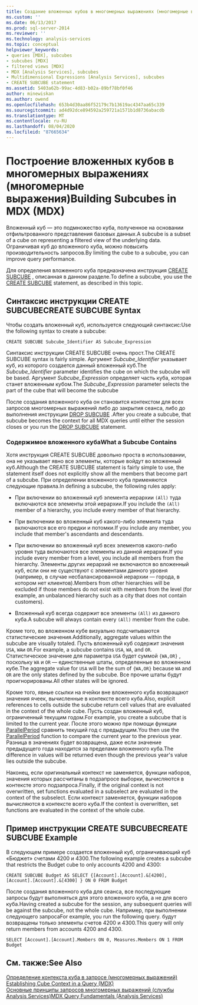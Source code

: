 ```yaml
---
title: Создание вложенных кубов в многомерных выражениях (многомерные выражения) | Документация Майкрософт
ms.custom: ''
ms.date: 06/13/2017
ms.prod: sql-server-2014
ms.reviewer: ''
ms.technology: analysis-services
ms.topic: conceptual
helpviewer_keywords:
- queries [MDX], subcubes
- subcubes [MDX]
- filtered views [MDX]
- MDX [Analysis Services], subcubes
- Multidimensional Expressions [Analysis Services], subcubes
- CREATE SUBCUBE statement
ms.assetid: 5403a62b-99ac-4d83-b02a-89bf78bf0f46
author: minewiskan
ms.author: owend
ms.openlocfilehash: 653b4d30aa86f52179c7b13619ac4347aa65c339
ms.sourcegitcommit: ad4d92dce894592a259721a1571b1d8736abacdb
ms.translationtype: MT
ms.contentlocale: ru-RU
ms.lasthandoff: 08/04/2020
ms.locfileid: "87665634"
---
```

# <a name="building-subcubes-in-mdx-mdx"></a><span data-ttu-id="2f374-102">Построение вложенных кубов в многомерных выражениях (многомерные выражения)</span><span class="sxs-lookup"><span data-stu-id="2f374-102">Building Subcubes in MDX (MDX)</span></span>
  <span data-ttu-id="2f374-103">Вложенный куб — это подмножество куба, полученное на основании отфильтрованного представления базовых данных.</span><span class="sxs-lookup"><span data-stu-id="2f374-103">A subcube is a subset of a cube on representing a filtered view of the underlying data.</span></span> <span data-ttu-id="2f374-104">Ограничивая куб до вложенного куба, можно повысить производительность запросов.</span><span class="sxs-lookup"><span data-stu-id="2f374-104">By limiting the cube to a subcube, you can improve query performance.</span></span>  
  
 <span data-ttu-id="2f374-105">Для определения вложенного куба предназначена инструкция [CREATE SUBCUBE](/sql/mdx/mdx-data-definition-create-subcube) , описанная в данном разделе.</span><span class="sxs-lookup"><span data-stu-id="2f374-105">To define a subcube, you use the [CREATE SUBCUBE](/sql/mdx/mdx-data-definition-create-subcube) statement, as described in this topic.</span></span>  
  
## <a name="create-subcube-syntax"></a><span data-ttu-id="2f374-106">Синтаксис инструкции CREATE SUBCUBE</span><span class="sxs-lookup"><span data-stu-id="2f374-106">CREATE SUBCUBE Syntax</span></span>  
 <span data-ttu-id="2f374-107">Чтобы создать вложенный куб, используется следующий синтаксис:</span><span class="sxs-lookup"><span data-stu-id="2f374-107">Use the following syntax to create a subcube:</span></span>  
  
```  
CREATE SUBCUBE Subcube_Identifier AS Subcube_Expression  
```  
  
 <span data-ttu-id="2f374-108">Синтаксис инструкции CREATE SUBCUBE очень прост.</span><span class="sxs-lookup"><span data-stu-id="2f374-108">The CREATE SUBCUBE syntax is fairly simple.</span></span> <span data-ttu-id="2f374-109">Аргумент *Subcube_Identifier* указывает куб, из которого создается данный вложенный куб.</span><span class="sxs-lookup"><span data-stu-id="2f374-109">The *Subcube_Identifier* parameter identifies the cube on which the subcube will be based.</span></span> <span data-ttu-id="2f374-110">Аргумент *Subcube_Expression* определяет часть куба, которая станет вложенным кубом.</span><span class="sxs-lookup"><span data-stu-id="2f374-110">The *Subcube_Expression* parameter selects the part of the cube that will become the subcube</span></span>  
  
 <span data-ttu-id="2f374-111">После создания вложенного куба он становится контекстом для всех запросов многомерных выражений либо до закрытия сеанса, либо до выполнения инструкции [DROP SUBCUBE](/sql/mdx/mdx-data-definition-drop-subcube) .</span><span class="sxs-lookup"><span data-stu-id="2f374-111">After you create a subcube, that subcube becomes the context for all MDX queries until either the session closes or you run the [DROP SUBCUBE](/sql/mdx/mdx-data-definition-drop-subcube) statement.</span></span>  
  
### <a name="what-a-subcube-contains"></a><span data-ttu-id="2f374-112">Содержимое вложенного куба</span><span class="sxs-lookup"><span data-stu-id="2f374-112">What a Subcube Contains</span></span>  
 <span data-ttu-id="2f374-113">Хотя инструкция CREATE SUBCUBE довольно проста в использовании, она не указывает явно все элементы, которые войдут во вложенный куб.</span><span class="sxs-lookup"><span data-stu-id="2f374-113">Although the CREATE SUBCUBE statement is fairly simple to use, the statement itself does not explicitly show all the members that become part of a subcube.</span></span> <span data-ttu-id="2f374-114">При определении вложенного куба применяются следующие правила.</span><span class="sxs-lookup"><span data-stu-id="2f374-114">In defining a subcube, the following rules apply:</span></span>  
  
-   <span data-ttu-id="2f374-115">При включении во вложенный куб элемента иерархии `(All)` туда включаются все элементы этой иерархии.</span><span class="sxs-lookup"><span data-stu-id="2f374-115">If you include the `(All)` member of a hierarchy, you include every member of that hierarchy.</span></span>  
  
-   <span data-ttu-id="2f374-116">При включении во вложенный куб какого-либо элемента туда включаются все его предки и потомки.</span><span class="sxs-lookup"><span data-stu-id="2f374-116">If you include any member, you include that member's ascendants and descendants.</span></span>  
  
-   <span data-ttu-id="2f374-117">При включении во вложенный куб всех элементов какого-либо уровня туда включаются все элементы из данной иерархии.</span><span class="sxs-lookup"><span data-stu-id="2f374-117">If you include every member from a level, you include all members from the hierarchy.</span></span> <span data-ttu-id="2f374-118">Элементы других иерархий не включаются во вложенный куб, если они не существуют с элементами данного уровня (например, в случае несбалансированной иерархии — города, в котором нет клиентов).</span><span class="sxs-lookup"><span data-stu-id="2f374-118">Members from other hierarchies will be excluded if those members do not exist with members from the level (for example, an unbalanced hierarchy such as a city that does not contain customers).</span></span>  
  
-   <span data-ttu-id="2f374-119">Вложенный куб всегда содержит все элементы `(All)` из данного куба.</span><span class="sxs-lookup"><span data-stu-id="2f374-119">A subcube will always contain every `(All)` member from the cube.</span></span>  
  
 <span data-ttu-id="2f374-120">Кроме того, во вложенном кубе визуально подсчитываются статистические значения.</span><span class="sxs-lookup"><span data-stu-id="2f374-120">Additionally, aggregate values within the subcube are visually totaled.</span></span> <span data-ttu-id="2f374-121">Пусть вложенный куб содержит значения `USA`, `WA`и `OR`.</span><span class="sxs-lookup"><span data-stu-id="2f374-121">For example, a subcube contains `USA`, `WA`, and `OR`.</span></span> <span data-ttu-id="2f374-122">Статистическое значение для параметра `USA` будет суммой `{WA,OR}` , поскольку `WA` и `OR` — единственные штаты, определенные во вложенном кубе.</span><span class="sxs-lookup"><span data-stu-id="2f374-122">The aggregate value for `USA` will be the sum of `{WA,OR}` because `WA` and `OR` are the only states defined by the subcube.</span></span> <span data-ttu-id="2f374-123">Все прочие штаты будут проигнорированы.</span><span class="sxs-lookup"><span data-stu-id="2f374-123">All other states will be ignored.</span></span>  
  
 <span data-ttu-id="2f374-124">Кроме того, явные ссылки на ячейки вне вложенного куба возвращают значения ячеек, вычисленные в контексте всего куба.</span><span class="sxs-lookup"><span data-stu-id="2f374-124">Also, explicit references to cells outside the subcube return cell values that are evaluated in the context of the whole cube.</span></span> <span data-ttu-id="2f374-125">Пусть создан вложенный куб, ограниченный текущим годом.</span><span class="sxs-lookup"><span data-stu-id="2f374-125">For example, you create a subcube that is limited to the current year.</span></span> <span data-ttu-id="2f374-126">После этого можно при помощи функции [ParallelPeriod](/sql/mdx/parallelperiod-mdx) сравнить текущий год с предыдущим.</span><span class="sxs-lookup"><span data-stu-id="2f374-126">You then use the [ParallelPeriod](/sql/mdx/parallelperiod-mdx) function to compare the current year to the previous year.</span></span> <span data-ttu-id="2f374-127">Разница в значениях будет возвращена, даже если значение предыдущего года находится за пределами вложенного куба.</span><span class="sxs-lookup"><span data-stu-id="2f374-127">The difference in values will be returned even though the previous year's value lies outside the subcube.</span></span>  
  
 <span data-ttu-id="2f374-128">Наконец, если оригинальный контекст не заменяется, функции наборов, значения которых рассчитаны в подзапросе выборки, вычисляются в контексте этого подзапроса.</span><span class="sxs-lookup"><span data-stu-id="2f374-128">Finally, if the original context is not overwritten, set functions evaluated in a subselect are evaluated in the context of the subselect.</span></span> <span data-ttu-id="2f374-129">Если контекст заменяется, функции наборов вычисляются в контексте всего куба.</span><span class="sxs-lookup"><span data-stu-id="2f374-129">If the context is overwritten, set functions are evaluated in the context of the whole cube.</span></span>  
  
## <a name="create-subcube-example"></a><span data-ttu-id="2f374-130">Пример инструкции CREATE SUBCUBE</span><span class="sxs-lookup"><span data-stu-id="2f374-130">CREATE SUBCUBE Example</span></span>  
 <span data-ttu-id="2f374-131">В следующем примере создается вложенный куб, ограничивающий куб «Бюджет» счетами 4200 и 4300.</span><span class="sxs-lookup"><span data-stu-id="2f374-131">The following example creates a subcube that restricts the Budget cube to only accounts 4200 and 4300:</span></span>  
  
 `CREATE SUBCUBE Budget AS SELECT {[Account].[Account].&[4200], [Account].[Account].&[4300] } ON 0 FROM Budget`  
  
 <span data-ttu-id="2f374-132">После создания вложенного куба для сеанса, все последующие запросы будут выполняться для этого вложенного куба, а не для всего куба.</span><span class="sxs-lookup"><span data-stu-id="2f374-132">Having created a subcube for the session, any subsequent queries will be against the subcube, not the whole cube.</span></span> <span data-ttu-id="2f374-133">Например, при выполнении следующего запроса</span><span class="sxs-lookup"><span data-stu-id="2f374-133">For example, you run the following query.</span></span> <span data-ttu-id="2f374-134">будут возвращены только элементы счетов 4200 и 4300.</span><span class="sxs-lookup"><span data-stu-id="2f374-134">This query will only return members from accounts 4200 and 4300.</span></span>  
  
 `SELECT [Account].[Account].Members ON 0, Measures.Members ON 1 FROM Budget`  
  
## <a name="see-also"></a><span data-ttu-id="2f374-135">См. также:</span><span class="sxs-lookup"><span data-stu-id="2f374-135">See Also</span></span>  
 <span data-ttu-id="2f374-136">[Определение контекста куба в запросе &#40;многомерных выражений&#41;](establishing-cube-context-in-a-query-mdx.md) </span><span class="sxs-lookup"><span data-stu-id="2f374-136">[Establishing Cube Context in a Query &#40;MDX&#41;](establishing-cube-context-in-a-query-mdx.md) </span></span>  
 [<span data-ttu-id="2f374-137">Основные принципы запросов многомерных выражений (службы Analysis Services)</span><span class="sxs-lookup"><span data-stu-id="2f374-137">MDX Query Fundamentals &#40;Analysis Services&#41;</span></span>](mdx-query-fundamentals-analysis-services.md)  
  
  
